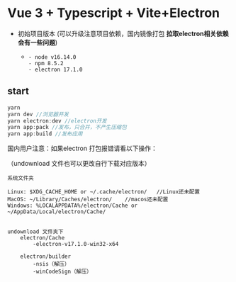 # Vue 3 + Typescript + Vite+Electron

- 初始项目版本 (可以升级注意项目依赖，国内镜像打包 **拉取electron相关依赖会有一些问题**)

  - ```
    - node v16.14.0
    - npm 8.5.2
    - electron 17.1.0
    ```

## start

```ts
yarn
yarn dev //浏览器开发
yarn electron:dev //electron开发
yarn app:pack //发布，只合并，不产生压缩包
yarn app:build //发布应用
```

国内用户注意：如果electron 打包报错请看以下操作：

（undownload 文件也可以更改自行下载对应版本）

```
系统文件夹

Linux: $XDG_CACHE_HOME or ~/.cache/electron/   //Linux还未配置
MacOS: ~/Library/Caches/electron/    //macos还未配置
Windows: %LOCALAPPDATA%/electron/Cache or ~/AppData/Local/electron/Cache/


undownload 文件夹下
	electron/Cache
		-electron-v17.1.0-win32-x64
	
	electron/builder
		-nsis（解压）
		-winCodeSign（解压）
```





